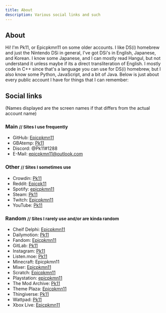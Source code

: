 ```yaml
---
title: About
description: Various social links and such
---
```


## About
Hi! I'm <!-- Evie, aka --> Pk11, or Epicpkmn11 on some older accounts. <!-- I'm a trans girl (she/her), --> I like DS(i) homebrew and just the Nintendo DSi in general, I've got DSi's in English, Japanese, and Korean. I know some Japanese, and I can mostly read Hangul, but not understand it unless maybe if its a direct transliteration of English. I mostly code in C++ since that's a language you can use for DS(i) homebrew, but I also know some Python, JavaScript, and a bit of Java. Below is just about every public account I have for things that I can remember: <!-- Check the comments for my trans-related ones ;P -->

## Social links
(Names displayed are the screen names if that differs from the actual account name)
### Main <small>// Sites I use frequently</small>
- GitHub: [Epicpkmn11](https://github.com/Epicpkmn11)
- GBAtemp: [Pk11](https://gbatemp.net/members/pk11.494739/)
- Discord: @Pk11#1288 <!--, @Evie11#3666 (I rarely actually check Pk11#1288 anymore... I can't show Evie11#3666 though since its got my name...)-->
- E-Mail: [epicpkmn11@outlook.com](mailto:epicpkmn11@outlook.com)

### Other <small>// Sites I sometimes use</small>
- Crowdin: [Pk11](https://crowdin.com/profile/Pk11)
- Reddit: [Epicpk11](https://www.reddit.com/u/Epicpk11) <!--, [Evie_11](https://www.reddit.com/user/Evie_11/) -->
- Spotify: [epicpkmn11](https://open.spotify.com/user/epicpkmn11)
- Steam: [Pk11](https://steamcommunity.com/id/epicpkmn11/)
- Twitch: [Epicpkmn11](https://www.twitch.tv/Epicpkmn11)
- YouTube: [Pk11](https://www.youtube.com/channel/UCENcUX15ZTBn4Nlrm3fXsVQ)

### Random <small>// Sites I rarely use and/or are kinda random</small>
- Cheif Delphi: [Epicpkmn11](https://www.chiefdelphi.com/u/epicpkmn11/summary)
- Dailymotion: [Pk11](https://www.dailymotion.com/Epicpkmn11music)
- Fandom: [Epicpkmn11](https://dinosaurking.fandom.com/wiki/Message_Wall:Epicpkmn11)
- GitLab: [Pk11](https://gitlab.com/Epicpkmn11)
- Instagram: [Pk11](https://www.instagram.com/epicpkmn11/)
- Listen.moe: [Pk11](https://listen.moe/u/pk11)
- Minecraft: Epicpkmn11
- Mixer: [Epicpkmn11](https://mixer.com/Epicpkmn11)
- Scratch: [Epicpkmn11](https://scratch.mit.edu/users/Epicpkmn11/)
- Playstation: [epicpkmn11](https://my.playstation.com/profile/epicpkmn11)
- The Mod Archive: [Pk11](https://modarchive.org/member.php?92565)
- Theme Plaza: [Epicpkmn11](https://themeplaza.eu/profile/Epicpkmn11)
- Thingiverse: [Pk11](https://www.thingiverse.com/Pk11)
- Wattpad: [Pk11](https://www.wattpad.com/user/Epicpkmn11)
- Xbox Live: [Epicpkmn11](https://account.xbox.com/ja-jp/profile?gamertag=Epicpkmn11)

<!--
### Sneaky profiles <small>// I see you're checking the code ;P</small>
- AO3: [Evie11](https://archiveofourown.org/users/Evie11)
- MangaDex: [Evie11](https://mangadex.org/user/471397/evie11)
- Scribble Hub: [Evie11](https://www.scribblehub.com/profile/15062/evie11/)
-->
